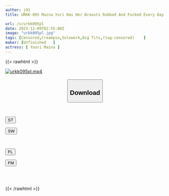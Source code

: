 ```yaml
---
author: j91
title: URKK-095 Maina Yuri Has Her Breasts Rubbed And Fucked Every Day By The Perverted Landlord Next Door.

url: /v/urkk095pl
date: 2023-12-09T02:55:00Z
image: "urkk095pl.jpg"
tags: [Censored,Creampie,Solowork,Big Tits,(tag-censored)	 ]
maker: [Unfinished   ]
actress: [ Yuuri Maina ]
---
```



{{< rawhtml >}}

<div class="video" data-videoid="eAaGkdwrX8sYYD0">
    <a href="javascript:;">
        <img src="/v/urkk095pl/urkk095pl.jpg" width="WIDTH" height="HEIGHT" alt="urkk095pl.mp4" loading="lazy">
    </a>
</div>

<script type="text/javascript" src="https://j91.asia/asset/on-demand-st.js"></script>

<br>
  <link rel="stylesheet" href="https://j91.asia/asset/bs5.css">
  
  <center>
  <button class="btn btn-primary" type="button" data-bs-toggle="collapse" data-bs-target=".multi-collapse" aria-expanded="false" aria-controls="multiCollapseExample1 multiCollapseExample2"><h2>Download</h2></button></center>
</p>
<div class="row">
  <div class="col">
    <div class="collapse multi-collapse" id="multiCollapseExample1">
      <div class="card card-body">
	      	      <br>
<div class="buttons">  
<p><a href="https://streamtape.to/v/eAaGkdwrX8sYYD0" target="_blank"><button class="btn-hover color-3"><i class="fa fa-download"></i> ST</button></a></p>
<p><a href="https://flaswish.com/ey3ql6vnhhqo" target="_blank"><button class="btn-hover color-2"><i class="fa fa-download"></i> SW</button></a></p></div>
    </div>
  </div>
</div>
  <div class="col">
    <div class="collapse multi-collapse" id="multiCollapseExample2">
      <div class="card card-body">
	      <br>
<div class="buttons">
<p><a href="https://filelions.site/f/85w8o9lpue4n" target="_blank"><button class="btn-hover color-9"><i class="fa fa-download"></i> FL</button></a></p>
<p><a href="https://filemoon.sx/d/3skolqi3mujk" target="_blank"><button class="btn-hover color-8"><i class="fa fa-download"></i> FM</button></a></p></div>
<br><br>
      </div>
    </div>
  </div>
</div>

{{< /rawhtml >}}